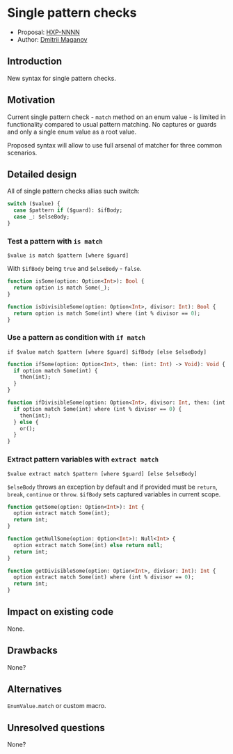 # Single pattern checks

* Proposal: [HXP-NNNN](NNNN-single-pattern-checks.md)
* Author: [Dmitrii Maganov](https://github.com/vonagam)

## Introduction

New syntax for single pattern checks.

## Motivation

Current single pattern check - `match` method on an enum value - is limited in functionality compared to usual pattern matching. No captures or guards and only a single enum value as a root value.

Proposed syntax will allow to use full arsenal of matcher for three common scenarios.

## Detailed design

All of single pattern checks allias such switch:

```haxe
switch ($value) {
  case $pattern if ($guard): $ifBody;
  case _: $elseBody;
}
```

### Test a pattern with `is match`

```
$value is match $pattern [where $guard]
```

With `$ifBody` being `true` and `$elseBody` - `false`.

```haxe
function isSome(option: Option<Int>): Bool {
  return option is match Some(_);
}

function isDivisibleSome(option: Option<Int>, divisor: Int): Bool {
  return option is match Some(int) where (int % divisor == 0);
}
```

### Use a pattern as condition with `if match`

```
if $value match $pattern [where $guard] $ifBody [else $elseBody]
```

```haxe
function ifSome(option: Option<Int>, then: (int: Int) -> Void): Void {
  if option match Some(int) {
    then(int);
  }
}

function ifDivisibleSome(option: Option<Int>, divisor: Int, then: (int: Int) -> Void, or: () -> Void): Void {
  if option match Some(int) where (int % divisor == 0) {
    then(int);
  } else {
    or();
  }
}
```

### Extract pattern variables with `extract match`

```
$value extract match $pattern [where $guard] [else $elseBody]
```

`$elseBody` throws an exception by default and if provided must be `return`, `break`, `continue` or `throw`.
`$ifBody` sets captured variables in current scope.

```haxe
function getSome(option: Option<Int>): Int {
  option extract match Some(int);
  return int;
}

function getNullSome(option: Option<Int>): Null<Int> {
  option extract match Some(int) else return null;
  return int;
}

function getDivisibleSome(option: Option<Int>, divisor: Int): Int {
  option extract match Some(int) where (int % divisor == 0);
  return int;
}
```

## Impact on existing code

None.

## Drawbacks

None?

## Alternatives

`EnumValue.match` or custom macro.

## Unresolved questions

None?
